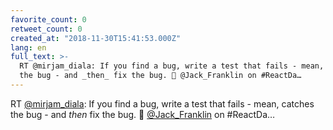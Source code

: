 ```yaml
---
favorite_count: 0
retweet_count: 0
created_at: "2018-11-30T15:41:53.000Z"
lang: en
full_text: >-
  RT @mirjam_diala: If you find a bug, write a test that fails - mean, catches
  the bug - and _then_ fix the bug. 🙌 @Jack_Franklin on #ReactDa…
---
```


RT [@mirjam_diala](https://twitter.com/mirjam_diala): If you find a bug, write a
test that fails - mean, catches the bug - and _then_ fix the bug. 🙌
[@Jack_Franklin](https://twitter.com/Jack_Franklin) on #ReactDa…
